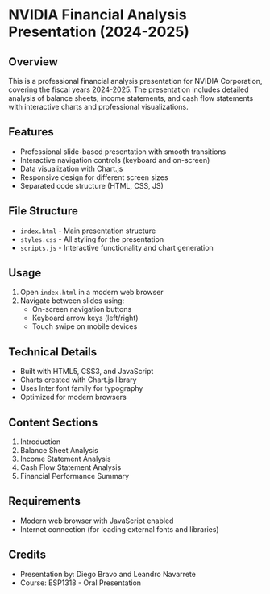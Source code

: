 # NVIDIA Financial Analysis Presentation (2024-2025)

## Overview

This is a professional financial analysis presentation for NVIDIA Corporation, covering the fiscal years 2024-2025. The presentation includes detailed analysis of balance sheets, income statements, and cash flow statements with interactive charts and professional visualizations.

## Features

- Professional slide-based presentation with smooth transitions
- Interactive navigation controls (keyboard and on-screen)
- Data visualization with Chart.js
- Responsive design for different screen sizes
- Separated code structure (HTML, CSS, JS)

## File Structure

- `index.html` - Main presentation structure
- `styles.css` - All styling for the presentation
- `scripts.js` - Interactive functionality and chart generation

## Usage

1. Open `index.html` in a modern web browser
2. Navigate between slides using:
   - On-screen navigation buttons
   - Keyboard arrow keys (left/right)
   - Touch swipe on mobile devices

## Technical Details

- Built with HTML5, CSS3, and JavaScript
- Charts created with Chart.js library
- Uses Inter font family for typography
- Optimized for modern browsers

## Content Sections

1. Introduction
2. Balance Sheet Analysis
3. Income Statement Analysis
4. Cash Flow Statement Analysis
5. Financial Performance Summary

## Requirements

- Modern web browser with JavaScript enabled
- Internet connection (for loading external fonts and libraries)

## Credits

- Presentation by: Diego Bravo and Leandro Navarrete
- Course: ESP1318 - Oral Presentation
